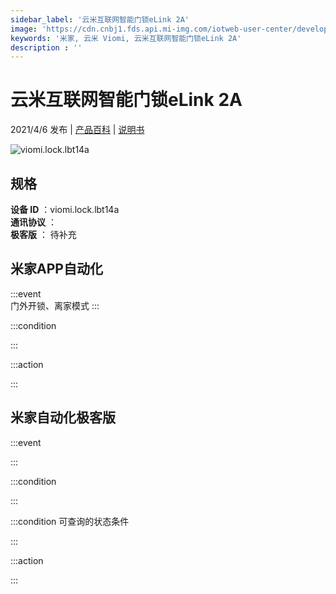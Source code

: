 ```yaml
---
sidebar_label: '云米互联网智能门锁eLink 2A'
image: 'https://cdn.cnbj1.fds.api.mi-img.com/iotweb-user-center/developer_1679047905058yhqksWuy.png?GalaxyAccessKeyId=AKVGLQWBOVIRQ3XLEW&Expires=9223372036854775807&Signature=TmdmJlQb0HkiHH6oJqQr4Lnc5kk='
keywords: '米家, 云米 Viomi, 云米互联网智能门锁eLink 2A'
description : ''
---
```

# 云米互联网智能门锁eLink 2A

2021/4/6 发布 | [产品百科](https://home.mi.com/webapp/content/baike/product/index.html?model=viomi.lock.lbt14a/) | [说明书](https://home.mi.com/views/introduction.html?model=viomi.lock.lbt14a&region=cn)

![viomi.lock.lbt14a](https://cdn.cnbj1.fds.api.mi-img.com/iotweb-user-center/developer_1679047905058yhqksWuy.png?GalaxyAccessKeyId=AKVGLQWBOVIRQ3XLEW&Expires=9223372036854775807&Signature=TmdmJlQb0HkiHH6oJqQr4Lnc5kk=)

## 规格  
> 
**设备 ID** ：viomi.lock.lbt14a  
**通讯协议** ：  
**极客版**  ： 待补充 


## 米家APP自动化  

:::event  
门外开锁、离家模式
:::

:::condition  

:::

:::action   

:::

## 米家自动化极客版  

:::event  

:::

:::condition  

:::

:::condition 可查询的状态条件  

:::

:::action  

:::

        
